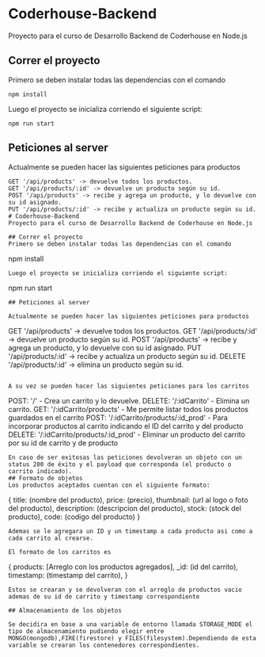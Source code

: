 # Coderhouse-Backend
Proyecto para el curso de Desarrollo Backend de Coderhouse en Node.js

## Correr el proyecto
  Primero se deben instalar todas las dependencias con el comando
  ```
  npm install
  ```
  Luego el proyecto se inicializa corriendo el siguiente script:
  ```
  npm run start
  ```
## Peticiones al server

  Actualmente se pueden hacer las siguientes peticiones para productos
  ```
  GET '/api/products' -> devuelve todos los productos.
  GET '/api/products/:id' -> devuelve un producto según su id.
  POST '/api/products' -> recibe y agrega un producto, y lo devuelve con su id asignado.
  PUT '/api/products/:id' -> recibe y actualiza un producto según su id.
# Coderhouse-Backend
Proyecto para el curso de Desarrollo Backend de Coderhouse en Node.js

## Correr el proyecto
  Primero se deben instalar todas las dependencias con el comando
  ```
  npm install
  ```
  Luego el proyecto se inicializa corriendo el siguiente script:
  ```
  npm run start
  ```
## Peticiones al server

  Actualmente se pueden hacer las siguientes peticiones para productos
  ```
  GET '/api/products' -> devuelve todos los productos.
  GET '/api/products/:id' -> devuelve un producto según su id.
  POST '/api/products' -> recibe y agrega un producto, y lo devuelve con su id asignado.
  PUT '/api/products/:id' -> recibe y actualiza un producto según su id.
  DELETE '/api/products/:id' -> elimina un producto según su id.

  ```

  A su vez se pueden hacer las siguientes peticiones para los carritos
  ```
  POST: '/' - Crea un carrito y lo devuelve.
  DELETE: '/:idCarrito' - Elimina un carrito.
  GET: '/:idCarrito/products' - Me permite listar todos los productos guardados en el carrito
  POST: '/:idCarrito/products/:id_prod' - Para incorporar productos al carrito indicando el ID del carrito y del producto 
  DELETE: '/:idCarrito/products/:id_prod' - Eliminar un producto del carrito por su id de carrito y de producto

  ```
  En caso de ser exitosas las peticiones devolveran un objeto con un status 200 de éxito y el payload que corresponda (el producto o carrito indicado).  
## Formato de objetos
  Los productos aceptados cuentan con el siguiente formato:
  
  ```
  {
    title: (nombre del producto),
    price: (precio),
    thumbnail: (url al logo o foto del producto),
    description: (descripcion del producto),
    stock: (stock del producto),
    code: (codigo del producto)
  }

  ```
  Ademas se le agregara un ID y un timestamp a cada producto asi como a cada carrito al crearse.

  El formato de los carritos es
  ```
  {
    products: [Arreglo con los productos agregados],
    _id: (id del carrito),
    timestamp: (timestamp del carrito),
  }

  ```
  Estos se crearan y se devolveran con el arreglo de productos vacio ademas de su id de carrito y timestamp correspondiente

  ## Almacenamiento de los objetos

  Se decidira en base a una variable de entorno llamada STORAGE_MODE el tipo de almacenamiento pudiendo elegir entre MONGO(mongodb),FIRE(firestore) y FILES(filesystem).Dependiendo de esta variable se crearan los contenedores correspondientes.
